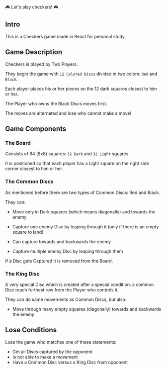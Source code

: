 :video_game: Let's play checkers! :video_game:

## Intro

This is a Checkers game made in React for personal study.

## Game Description

Checkers is played by Two Players.

They begin the game with `12 Colored Discs` divided in two colors: `Red` and
`Black`.

Each player places his or her pieces on the 12 dark squares closest to him or
her.

The Player who owns the Black Discs moves first.

The moves are alternated and lose who cannot make a move!

## Game Components

### The Board

Consists of 64 (8x8) squares: `32 Dark` and `32 Light` squares.

It is positioned so that each player has a Light square on the right side corner
closest to him or her.

### The Common Discs

As mentioned before there are two types of Common Discs: Red and Black.

They can:

- Move only in Dark squares (which means diagonally) and towards the enemy

- Capture one enemy Disc by leaping through it (only if there is an empty square
  to land)

- Can capture towards and backwards the enemy

- Capture multiple enemy Disc by leaping through them

If a Disc gets Captured it is removed from the Board.

### The King Disc

A very special Disc which is created after a special condition: a common Disc
reach furthest row from the Player who controls it.

They can do same movements as Common Discs, but also:

- Move through many empty squares (diagonally) towards and backwards the enemy

## Lose Conditions

Lose the game who matches one of these statements:

- Get all Discs captured by the opponent
- Is not able to make a movement
- Have a Common Disc versus a King Disc from opponent
